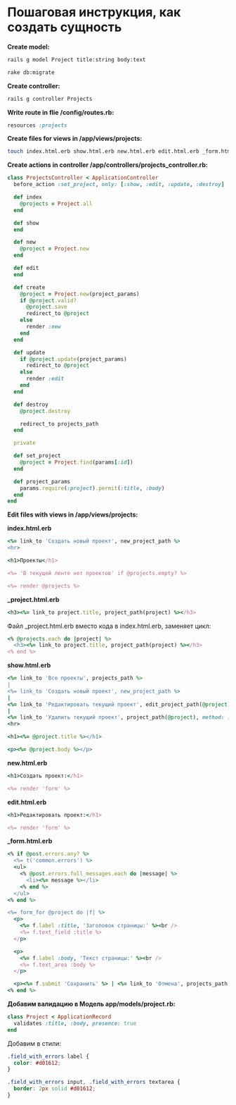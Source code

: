 # Пошаговая инструкция, как создать сущность

**Create model:**
```bash
rails g model Project title:string body:text
```

```bash
rake db:migrate
```

**Create controller:**
```bash
rails g controller Projects
```

**Write route in flie /config/routes.rb:**
```ruby
resources :projects
```

**Create files for views in /app/views/projects:**
```bash
touch index.html.erb show.html.erb new.html.erb edit.html.erb _form.html.erb _project.html.erb
```

**Create actions in controller /app/controllers/projects_controller.rb:**

```ruby
class ProjectsController < ApplicationController
  before_action :set_project, only: [:show, :edit, :update, :destroy]

  def index
    @projects = Project.all
  end

  def show
  end

  def new
    @project = Project.new
  end

  def edit
  end

  def create
    @project = Project.new(project_params)
    if @project.valid?
      @project.save
      redirect_to @project
    else
      render :new
    end
  end

  def update
    if @project.update(project_params)
      redirect_to @project
    else
      render :edit
    end
  end

  def destroy
    @project.destroy

    redirect_to projects_path
  end

  private

  def set_project
    @project = Project.find(params[:id])
  end

  def project_params
    params.require(:project).permit(:title, :body)
  end
end
```

**Edit files with views in /app/views/projects:**

**index.html.erb**

```ruby
<%= link_to 'Создать новый проект', new_project_path %>
<hr>

<h1>Проекты</h1>

<%= 'В текущей ленте нет проектов' if @projects.empty? %>

<%= render @projects %>
```

**_project.html.erb**

```ruby
<h3><%= link_to project.title, project_path(project) %></h3>
```

Файл _project.html.erb вместо кода в index.html.erb, заменяет цикл:

```ruby
<% @projects.each do |project| %>
  <h3><%= link_to project.title, project_path(project) %></h3>
<% end %>
```

**show.html.erb**

```ruby
<%= link_to 'Все проекты', projects_path %>
|
<%= link_to 'Создать новый проект', new_project_path %>
|
<%= link_to 'Редактировать текущий проект', edit_project_path(@project) %>
|
<%= link_to 'Удалить текущий проект', project_path(@project), method: :delete, data: { confirm: 'Действительно удалить?'} %>
<hr>

<h1><%= @project.title %></h1>

<p><%= @project.body %></p>
```


**new.html.erb**

```ruby
<h1>Создать проект:</h1>

<%= render 'form' %>
```


**edit.html.erb**

```ruby
<h1>Редактировать проект:</h1>

<%= render 'form' %>
```
**_form.html.erb**

```ruby
<% if @post.errors.any? %>
  <%= t('common.errors') %>
  <ul>
    <% @post.errors.full_messages.each do |message| %>
      <li><%= message %></li>
    <% end %>
  </ul>
<% end %>

<%= form_for @project do |f| %>
  <p>
    <%= f.label :title, 'Заголовок страницы:' %><br />
    <%= f.text_field :title %>
  </p>

  <p>
    <%= f.label :body, 'Текст страницы:' %><br />
    <%= f.text_area :body %>
  </p>

  <p><%= f.submit 'Сохранить' %> | <%= link_to 'Отмена', projects_path %></p>
<% end %>
```

**Добавим валидацию в Модель app/models/project.rb:**

```ruby
class Project < ApplicationRecord
  validates :title, :body, presence: true
end
```

Добавим в стили:

```css
.field_with_errors label {
  color: #d01612;
}

.field_with_errors input, .field_with_errors textarea {
  border: 2px solid #d01612;
}
```